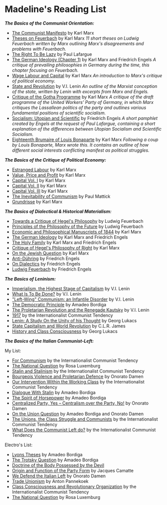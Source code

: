 # Madeline's Reading List

_**The Basics of the Communist Orientation:**_

- [The Communist Manifesto](https://www.marxists.org/archive/marx/works/1848/communist-manifesto/) by Karl Marx
- [Theses on Feuerbach](https://www.marxists.org/archive/marx/works/1845/theses/theses.htm) by Karl Marx
_11 short theses on Ludwig Feuerbach written by Marx outlining Marx&#39;s disagreements and problems with Feuerbach._
- [The Right To Be Lazy](https://www.marxists.org/archive/lafargue/1883/lazy/) by Paul Lafargue
- [The German Ideology (Chapter 1)](https://www.marxists.org/archive/marx/works/1845/german-ideology/ch01.htm) by Karl Marx and Friedrich Engels
_A critique of prevailing philosophies in Germany during the time, this chapter focusing on Feuerbach._
- [Wage Labour and Capital](https://www.marxists.org/archive/marx/works/1847/wage-labour/) by Karl Marx
_An introduction to Marx&#39;s critique of political economy._
- [State and Revolution](https://www.marxists.org/archive/lenin/works/1917/staterev/) by V.I. Lenin
_An outline of the Marxist conception of the state, written by Lenin with excerpts from Marx and Engels._
- [Critique of the Gotha Programme](https://www.marxists.org/archive/marx/works/1875/gotha/) by Karl Marx
_A critique of the draft programme of the United Workers&#39; Party of Germany, in which Marx critiques the Lassallean politics of the party and outlines various fundamental positions of scientific socialism._
- [Socialism: Utopian and Scientific](https://www.marxists.org/archive/marx/works/1880/soc-utop/index.htm) by Friedrich Engels
_A short pamphlet created by Engels at the request of Paul Lafargue, containing a short explanation of the differences between Utopian Socialism and Scientific Socialism._
- [Eighteenth Brumaire of Louis Bonaparte](https://www.marxists.org/archive/marx/works/1852/18th-brumaire/) by Karl Marx
_Following a coup by Louis Bonaparte, Marx wrote this. It contains an outline of how different social interests conflicting manifest as political struggles._

_**The Basics of the Critique of Political Economy:**_

- [Estranged Labour](https://www.marxists.org/archive/marx/works/1844/manuscripts/labour.htm) by Karl Marx
- [Value, Price and Profit](https://www.marxists.org/archive/marx/works/1865/value-price-profit/) by Karl Marx
- [Capital Vol. I](https://www.marxists.org/archive/marx/works/1867-c1/index.htm) by Karl Marx
- [Capital Vol. II](https://www.marxists.org/archive/marx/works/1885-c2/index.htm) by Karl Marx
- [Capital Vol. III](https://www.marxists.org/archive/marx/works/1894-c3/index.htm) by Karl Marx
- [The Inevitability of Communism](https://www.marxists.org/archive/mattick-paul/1936/inevitability.htm) by Paul Mattick
- [Grundrisse](https://www.marxists.org/archive/marx/works/1857/grundrisse/) by Karl Marx

_**The Basics of Dialectical &amp; Historical Materialism:**_

- [Towards a Critique of Hegel&#39;s Philosophy](https://www.marxists.org/reference/archive/feuerbach/works/critique/index.htm) by Ludwig Feuerbach
- [Principles of the Philosophy of the Future](https://www.marxists.org/reference/archive/feuerbach/works/future/index.htm) by Ludwig Feuerbach
- [Economic and Philosophical Manuscripts of 1844](https://www.marxists.org/archive/marx/works/1844/manuscripts/preface.htm) by Karl Marx
- [The German Ideology](https://www.marxists.org/archive/marx/works/1845/german-ideology/) by Karl Marx and Friedrich Engels
- [The Holy Family](https://www.marxists.org/archive/marx/works/1845/holy-family/index.htm) by Karl Marx and Friedrich Engels
- [Critique of Hegel&#39;s Philosophy of Right](https://www.marxists.org/archive/marx/works/1843/critique-hpr/index.htm) by Karl Marx
- [On the Jewish Question](https://www.marxists.org/archive/marx/works/1844/jewish-question/) by Karl Marx
- [Anti-Dühring](https://marxists.org/archive/marx/works/1877/anti-duhring/) by Friedrich Engels
- [On Dialectics](https://marxists.architexturez.net/archive/marx/works/1878/05/dialectics.htm) by Friedrich Engels
- [Ludwig Feuerbach](https://www.marxists.org/archive/marx/works/1886/ludwig-feuerbach/index.htm) by Friedrich Engels

_**The Basics of Leninism:**_

- [Imperialism, the Highest Stage of Capitalism](https://www.marxists.org/archive/lenin/works/1916/imp-hsc/index.htm) by V.I. Lenin
- [What Is To Be Done?](https://www.marxists.org/archive/lenin/works/1901/witbd/index.htm) by V.I. Lenin
- [&quot;Left-Wing&quot; Communism: an Infantile Disorder](https://www.marxists.org/archive/lenin/works/1920/lwc/index.htm) by V.I. Lenin
- [The Democratic Principle](https://www.marxists.org/archive/bordiga/works/1922/democratic-principle.htm) by Amadeo Bordiga
- [The Proletarian Revolution and the Renegade Kautsky](https://marxists.org/archive/lenin/works/1918/prrk/index.htm) by V.I. Lenin
- [1917](https://www.leftcom.org/en/articles/2007-11-01/1917) by the Internationalist Communist Tendency
- [Lenin: A Study On the Unity of his Thought](http://materialnecessity.org/2019/10/03/lenin-a-study-on-the-unity-of-his-thought-georg-lukacs/) by Georg Lukacs
- [State Capitalism and World Revolution](https://ca1lib.org/book/5677634/4661e3) by C.L.R. James
- [History and Class Consciousness](https://marxists.org/archive/lukacs/works/history/index.htm) by Georg Lukacs

_**The Basics of the Italian Communist-Left:**_

My List:

- [For Communism](https://leftcom.org/files/2019-for-communism_0.pdf) by the Internationalist Communist Tendency
- [The National Question](https://marxists.org/archive/luxemburg/1909/national-question/index.htm) by Rosa Luxemburg
- [Stalin and Stalinism](https://www.leftcom.org/en/articles/2003-08-01/stalin-and-stalinism) by the Internationalist Communist Tendency
- [Bourgeois Violence and Proletarian Defence](https://marxists.org/archive/damen/1946/bourgeois-violence.htm) by Onorato Damen
- [Our Intervention Within the Working Class](https://www.leftcom.org/en/articles/2012-09-12/our-intervention-within-the-working-class) by the Internationalist Communist Tendency
- [Dialogue With Stalin](https://marxists.org/archive/bordiga/works/1952/stalin.htm) by Amadeo Bordiga
- [The Spirit of Horsepower](https://marxists.org/archive/bordiga/works/1953/horsepower.htm) by Amadeo Bordiga
- [Centralized Party, Yes – Centralism over the Party, No!](https://www.marxists.org/archive/damen/1951/centralised.htm) by Onorato Damen
- [On the Union Question](https://libcom.org/library/union-question-amadeo-bordiga-onorato-damen) by Amadeo Bordiga and Onorato Damen
- [The Unions, the Class Struggle and Communists](http://www.leftcom.org/en/articles/2011-10-27/the-unions-the-class-struggle-and-communists) by the Internationalist Communist Tendency
- [What Does the Communist Left do?](http://www.leftcom.org/en/articles/2020-04-22/what-does-the-communist-left-do) by the Internationalist Communist Tendency

Electro's List:

- [Lyons Theses](https://www.marxists.org/archive/bordiga/works/1926/lyons-theses.htm) by Amadeo Bordiga
- [The Trotsky Question](https://www.marxists.org/archive/bordiga/works/1925/trotsky.htm) by Amadeo Bordiga
- [Doctrine of the Body Possessed by the Devil](https://www.marxists.org/archive/bordiga/works/1951/doctrine.htm)
- [Origin and Function of the Party Form](https://www.marxists.org/archive/camatte/origin.htm) by Jacques Camatte
- [We Defend the Italian Left](https://www.marxists.org/archive/damen/1966/defend.htm) by Onorato Damen
- [Trade Unionism](https://www.marxists.org/archive/pannekoe/1936/union.htm) by Anton Pannekoek
- [Class Consciousness and Revolutionary Organization](https://www.leftcom.org/en/articles/2018-06-30/class-consciousness-and-revolutionary-organisation) by the Internationalist Communist Tendency
- [The National Question](https://marxists.org/archive/luxemburg/1909/national-question/index.htm) by Rosa Luxemburg
